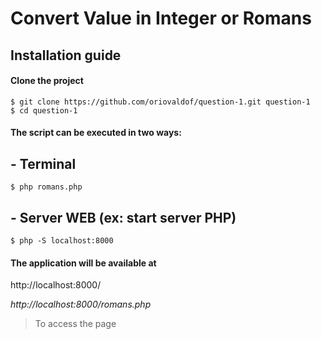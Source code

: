 Convert Value in Integer or Romans
===================

## Installation guide

#### Clone the project 
    $ git clone https://github.com/oriovaldof/question-1.git question-1
    $ cd question-1
       

#### The script can be executed in two ways:
## - Terminal
    $ php romans.php
## - Server WEB (ex: start server PHP)
    $ php -S localhost:8000
#### The application will be available at
http://localhost:8000/

*http://localhost:8000/romans.php*
>To access the page 

